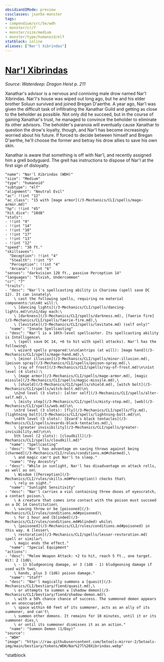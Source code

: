 ```yaml
---
obsidianUIMode: preview
cssclasses: json5e-monster
tags:
- compendium/src/5e/wdh
- monster/cr/7
- monster/size/medium
- monster/type/humanoid/elf
statblock: inline
aliases: ["Nar'l Xibrindas"]
---
```

# [Nar'l Xibrindas](3-Mechanics\CLI\bestiary\npc/narl-xibrindas-wdh.md)
*Source: Waterdeep: Dragon Heist p. 211*  

Xanathar's advisor is a nervous and conniving male drow named Nar'l Xibrindas. Nar'l's house was wiped out long ago, but he and his elder brother Soluun survived and joined Bregan D'aerthe. A year ago, Nar'l was given the difficult task of infiltrating the Xanathar Guild and getting as close to the beholder as possible. Not only did he succeed, but in the course of gaining Xanathar's trust, he managed to convince the beholder to eliminate its other advisors. The beholder's paranoia will eventually cause Xanathar to question the drow's loyalty, though, and Nar'l has become increasingly worried about his future. If forced to decide between himself and Bregan D'aerthe, he'll choose the former and betray his drow allies to save his own skin.

Xanathar is aware that something is off with Nar'l, and recently assigned him a grell bodyguard. The grell has instructions to dispose of Nar'l at the first sign of disloyalty.

```statblock
"name": "Nar'l Xibrindas (WDH)"
"size": "Medium"
"type": "humanoid"
"subtype": "elf"
"alignment": "Neutral Evil"
"ac": !!int "12"
"ac_class": "15 with [mage armor](/3-Mechanics/CLI/spells/mage-armor.md)"
"hp": !!int "45"
"hit_dice": "10d8"
"stats":
- !!int "9"
- !!int "14"
- !!int "10"
- !!int "17"
- !!int "13"
- !!int "12"
"speed": "30 ft."
"skillsaves":
  "Deception": !!int "4"
  "Stealth": !!int "5"
  "Perception": !!int "4"
  "Arcana": !!int "6"
"senses": "darkvision 120 ft., passive Perception 14"
"languages": "Elvish, Undercommon"
"cr": "7"
"traits":
- "desc": "Nar'l's spellcasting ability is Charisma (spell save DC 12). It can innately\
    \ cast the following spells, requiring no material components:\n\nAt will:\
    \ [dancing lights](/3-Mechanics/CLI/spells/dancing-lights.md)\n\n1/day each:\
    \ [darkness](/3-Mechanics/CLI/spells/darkness.md), [faerie fire](/3-Mechanics/CLI/spells/faerie-fire.md),\
    \ [levitate](/3-Mechanics/CLI/spells/levitate.md) (self only)"
  "name": "Innate Spellcasting"
- "desc": "Nar'l is a 10th-level spellcaster. Its spellcasting ability is Intelligence\
    \ (spell save DC 14, +6 to hit with spell attacks). Nar'l has the following\
    \ wizard spells prepared:\n\nCantrips (at will): [mage hand](/3-Mechanics/CLI/spells/mage-hand.md),\
    \ [minor illusion](/3-Mechanics/CLI/spells/minor-illusion.md), [poison spray](/3-Mechanics/CLI/spells/poison-spray.md),\
    \ [ray of frost](/3-Mechanics/CLI/spells/ray-of-frost.md)\n\n1st level (4 slots):\
    \ [mage armor](/3-Mechanics/CLI/spells/mage-armor.md), [magic missile](/3-Mechanics/CLI/spells/magic-missile.md),\
    \ [shield](/3-Mechanics/CLI/spells/shield.md), [witch bolt](/3-Mechanics/CLI/spells/witch-bolt.md)\n\
    \n2nd level (3 slots): [alter self](/3-Mechanics/CLI/spells/alter-self.md),\
    \ [misty step](/3-Mechanics/CLI/spells/misty-step.md), [web](/3-Mechanics/CLI/spells/web.md)\n\
    \n3rd level (3 slots): [fly](/3-Mechanics/CLI/spells/fly.md), [lightning bolt](/3-Mechanics/CLI/spells/lightning-bolt.md)\n\
    \n4th level (3 slots): [Evard's black tentacles](/3-Mechanics/CLI/spells/evards-black-tentacles.md),\
    \ [greater invisibility](/3-Mechanics/CLI/spells/greater-invisibility.md)\n\n\
    5th level (2 slots): [cloudkill](/3-Mechanics/CLI/spells/cloudkill.md)"
  "name": "Spellcasting"
- "desc": "Nar'l has advantage on saving throws against being [charmed](/3-Mechanics/CLI/rules/conditions.md#charmed),\
    \ and magic can't put Nar'l to sleep."
  "name": "Fey Ancestry"
- "desc": "While in sunlight, Nar'l has disadvantage on attack rolls, as well as on\
    \ Wisdom ([Perception](/3-Mechanics/CLI/rules/skills.md#Perception)) checks that\
    \ rely on sight."
  "name": "Sunlight Sensitivity"
- "desc": "Nar'l carries a vial containing three doses of eyescratch, a contact poison.\
    \ A creature that comes into contact with the poison must succeed on a DC 14 Constitution\
    \ saving throw or be [poisoned](/3-Mechanics/CLI/rules/conditions.md#poisoned)\
    \ for 1 hour and [blinded](/3-Mechanics/CLI/rules/conditions.md#blinded) while\
    \ [poisoned](/3-Mechanics/CLI/rules/conditions.md#poisoned) in this way. A [lesser\
    \ restoration](/3-Mechanics/CLI/spells/lesser-restoration.md) spell or similar\
    \ magic ends the effect."
  "name": "Special Equipment"
"actions":
- "desc": "Melee Weapon Attack: +2 to hit, reach 5 ft., one target. Hit: 2 (1d6\
    \ - 1) bludgeoning damage, or 3 (1d8 - 1) bludgeoning damage if used with two\
    \ hands, plus 3 (1d6) poison damage."
  "name": "Staff"
- "desc": "Nar'l magically summons a [quasit](/3-Mechanics/CLI/bestiary/fiend/quasit.md),\
    \ or attempts to summon a [shadow demon](/3-Mechanics/CLI/bestiary/fiend/shadow-demon.md)\
    \ with a 50% chance chance of success. The summoned demon appears in an unoccupied\
    \ space within 60 feet of its summoner, acts as an ally of its summoner, and can't\
    \ summon other demons. It remains for 10 minutes, until it or its summoner dies,\
    \ or until its summoner dismisses it as an action."
  "name": "Summon Demon (1/Day)"
"source":
- "WDH"
"image": "https://raw.githubusercontent.com/5etools-mirror-2/5etools-img/main/bestiary/tokens/WDH/Nar%27l%20Xibrindas.webp"
```
^statblock